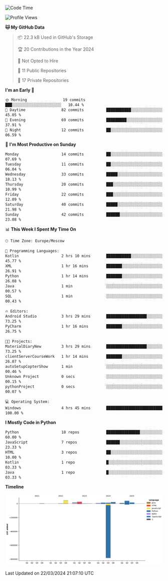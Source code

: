 <!--START_SECTION:waka-->
![Code Time](http://img.shields.io/badge/Code%20Time-223%20hrs%2042%20mins-blue)

![Profile Views](http://img.shields.io/badge/Profile%20Views-20-blue)

**🐱 My GitHub Data** 

> 📦 22.3 kB Used in GitHub's Storage 
 > 
> 🏆 20 Contributions in the Year 2024
 > 
> 🚫 Not Opted to Hire
 > 
> 📜 11 Public Repositories 
 > 
> 🔑 17 Private Repositories 
 > 
**I'm an Early 🐤** 

```text
🌞 Morning                19 commits          ███░░░░░░░░░░░░░░░░░░░░░░   10.44 % 
🌆 Daytime                82 commits          ███████████░░░░░░░░░░░░░░   45.05 % 
🌃 Evening                69 commits          █████████░░░░░░░░░░░░░░░░   37.91 % 
🌙 Night                  12 commits          ██░░░░░░░░░░░░░░░░░░░░░░░   06.59 % 
```
📅 **I'm Most Productive on Sunday** 

```text
Monday                   14 commits          ██░░░░░░░░░░░░░░░░░░░░░░░   07.69 % 
Tuesday                  11 commits          ██░░░░░░░░░░░░░░░░░░░░░░░   06.04 % 
Wednesday                33 commits          █████░░░░░░░░░░░░░░░░░░░░   18.13 % 
Thursday                 20 commits          ███░░░░░░░░░░░░░░░░░░░░░░   10.99 % 
Friday                   22 commits          ███░░░░░░░░░░░░░░░░░░░░░░   12.09 % 
Saturday                 40 commits          █████░░░░░░░░░░░░░░░░░░░░   21.98 % 
Sunday                   42 commits          ██████░░░░░░░░░░░░░░░░░░░   23.08 % 
```


📊 **This Week I Spent My Time On** 

```text
🕑︎ Time Zone: Europe/Moscow

💬 Programming Languages: 
Kotlin                   2 hrs 10 mins       ███████████░░░░░░░░░░░░░░   45.77 % 
XML                      1 hr 16 mins        ███████░░░░░░░░░░░░░░░░░░   26.91 % 
Python                   1 hr 14 mins        ███████░░░░░░░░░░░░░░░░░░   26.08 % 
Java                     1 min               ░░░░░░░░░░░░░░░░░░░░░░░░░   00.57 % 
SQL                      1 min               ░░░░░░░░░░░░░░░░░░░░░░░░░   00.43 % 

🔥 Editors: 
Android Studio           3 hrs 29 mins       ██████████████████░░░░░░░   73.25 % 
PyCharm                  1 hr 16 mins        ███████░░░░░░░░░░░░░░░░░░   26.75 % 

🐱‍💻 Projects: 
MaterialDiaryNew         3 hrs 29 mins       ██████████████████░░░░░░░   73.25 % 
clientServerCourseWork   1 hr 14 mins        ███████░░░░░░░░░░░░░░░░░░   26.07 % 
autoSetupCopterShow      1 min               ░░░░░░░░░░░░░░░░░░░░░░░░░   00.46 % 
Unknown Project          0 secs              ░░░░░░░░░░░░░░░░░░░░░░░░░   00.15 % 
pythonProject            0 secs              ░░░░░░░░░░░░░░░░░░░░░░░░░   00.07 % 

💻 Operating System: 
Windows                  4 hrs 45 mins       █████████████████████████   100.00 % 
```

**I Mostly Code in Python** 

```text
Python                   18 repos            ███████████████░░░░░░░░░░   60.00 % 
JavaScript               7 repos             ██████░░░░░░░░░░░░░░░░░░░   23.33 % 
HTML                     3 repos             ██░░░░░░░░░░░░░░░░░░░░░░░   10.00 % 
Kotlin                   1 repo              █░░░░░░░░░░░░░░░░░░░░░░░░   03.33 % 
Java                     1 repo              █░░░░░░░░░░░░░░░░░░░░░░░░   03.33 % 
```



**Timeline**

![Lines of Code chart](https://raw.githubusercontent.com/adlemx/adlemx/main/assets/bar_graph.png)


 Last Updated on 22/03/2024 21:07:10 UTC
<!--END_SECTION:waka-->
